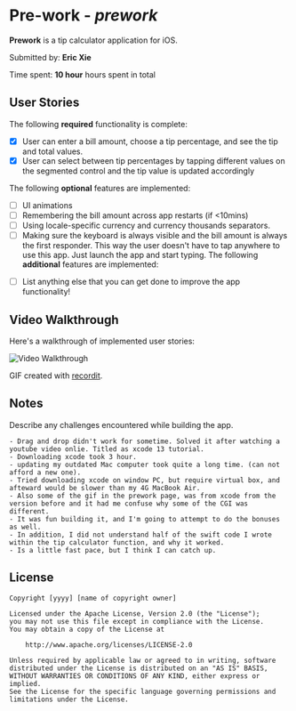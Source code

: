# Pre-work - *prework*

**Prework** is a tip calculator application for iOS.

Submitted by: **Eric Xie**

Time spent: **10 hour** hours spent in total

## User Stories

The following **required** functionality is complete:

* [x] User can enter a bill amount, choose a tip percentage, and see the tip and total values.
* [x] User can select between tip percentages by tapping different values on the segmented control and the tip value is updated accordingly

The following **optional** features are implemented:

* [ ] UI animations
* [ ] Remembering the bill amount across app restarts (if <10mins)
* [ ] Using locale-specific currency and currency thousands separators.
* [ ] Making sure the keyboard is always visible and the bill amount is always the first responder. This way the user doesn't have to tap anywhere to use this app. Just launch the app and start typing.
The following **additional** features are implemented:

- [ ] List anything else that you can get done to improve the app functionality!

## Video Walkthrough

Here's a walkthrough of implemented user stories:

<img src='http://g.recordit.co/080XFYczgq.gif' title='Video Walkthrough' width='' alt='Video Walkthrough' />

GIF created with [recordit](https://recordit.co/).

## Notes

Describe any challenges encountered while building the app.

    - Drag and drop didn't work for sometime. Solved it after watching a youtube video onlie. Titled as xcode 13 tutorial.
    - Downloading xcode took 3 hour.
    - updating my outdated Mac computer took quite a long time. (can not afford a new one).
    - Tried downloading xcode on window PC, but require virtual box, and afteward would be slower than my 4G MacBook Air.
    - Also some of the gif in the prework page, was from xcode from the version before and it had me confuse why some of the CGI was different.
    - It was fun building it, and I'm going to attempt to do the bonuses as well.
    - In addition, I did not understand half of the swift code I wrote within the tip calculator function, and why it worked. 
    - Is a little fast pace, but I think I can catch up.

## License

    Copyright [yyyy] [name of copyright owner]

    Licensed under the Apache License, Version 2.0 (the "License");
    you may not use this file except in compliance with the License.
    You may obtain a copy of the License at

        http://www.apache.org/licenses/LICENSE-2.0

    Unless required by applicable law or agreed to in writing, software
    distributed under the License is distributed on an "AS IS" BASIS,
    WITHOUT WARRANTIES OR CONDITIONS OF ANY KIND, either express or implied.
    See the License for the specific language governing permissions and
    limitations under the License.
